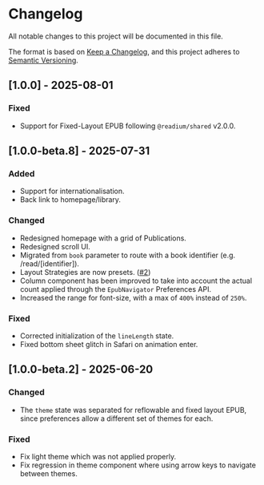 # Changelog

All notable changes to this project will be documented in this file.

The format is based on [Keep a Changelog](https://keepachangelog.com/en/1.1.0/),
and this project adheres to [Semantic Versioning](https://semver.org/spec/v2.0.0.html).

## [1.0.0] - 2025-08-01

### Fixed

- Support for Fixed-Layout EPUB following `@readium/shared` v2.0.0.

## [1.0.0-beta.8] - 2025-07-31

### Added

- Support for internationalisation.
- Back link to homepage/library.

### Changed

- Redesigned homepage with a grid of Publications.
- Redesigned scroll UI.
- Migrated from `book` parameter to route with a book identifier (e.g. /read/[identifier]).
- Layout Strategies are now presets. ([#2](https://github.com/readium/playground/issues/2))
- Column component has been improved to take into account the actual count applied through the `EpubNavigator` Preferences API.
- Increased the range for font-size, with a max of `400%` instead of `250%`.

### Fixed

- Corrected initialization of the `lineLength` state.
- Fixed bottom sheet glitch in Safari on animation enter.

## [1.0.0-beta.2] - 2025-06-20

### Changed

- The `theme` state was separated for reflowable and fixed layout EPUB, since preferences allow a different set of themes for each.

### Fixed

- Fix light theme which was not applied properly.
- Fix regression in theme component where using arrow keys to navigate between themes.